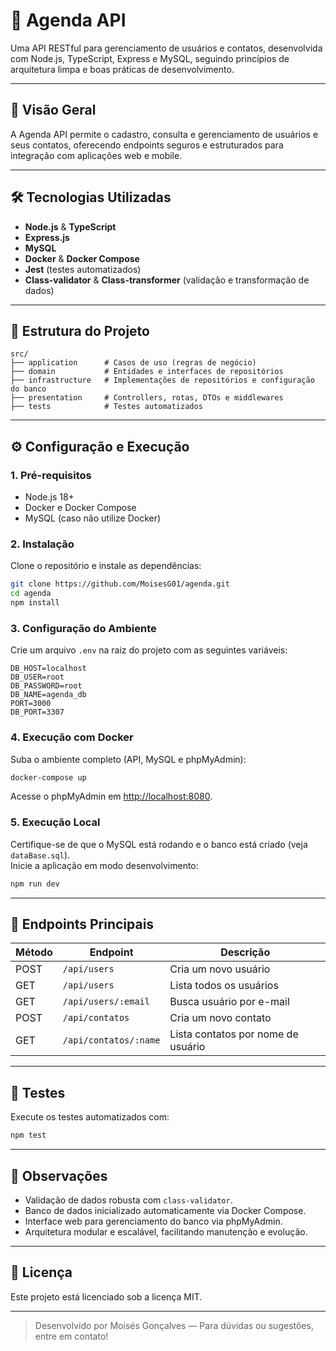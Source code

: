 # 📅 Agenda API

Uma API RESTful para gerenciamento de usuários e contatos, desenvolvida com Node.js, TypeScript, Express e MySQL, seguindo princípios de arquitetura limpa e boas práticas de desenvolvimento.

---

## 🚀 Visão Geral

A Agenda API permite o cadastro, consulta e gerenciamento de usuários e seus contatos, oferecendo endpoints seguros e estruturados para integração com aplicações web e mobile.

---

## 🛠️ Tecnologias Utilizadas

- **Node.js** & **TypeScript**
- **Express.js**
- **MySQL**
- **Docker** & **Docker Compose**
- **Jest** (testes automatizados)
- **Class-validator** & **Class-transformer** (validação e transformação de dados)

---

## 📂 Estrutura do Projeto

```
src/
├── application      # Casos de uso (regras de negócio)
├── domain           # Entidades e interfaces de repositórios
├── infrastructure   # Implementações de repositórios e configuração do banco
├── presentation     # Controllers, rotas, DTOs e middlewares
├── tests            # Testes automatizados
```

---

## ⚙️ Configuração e Execução

### 1. Pré-requisitos

- Node.js 18+
- Docker e Docker Compose
- MySQL (caso não utilize Docker)

### 2. Instalação

Clone o repositório e instale as dependências:

```sh
git clone https://github.com/MoisesG01/agenda.git
cd agenda
npm install
```

### 3. Configuração do Ambiente

Crie um arquivo `.env` na raiz do projeto com as seguintes variáveis:

```
DB_HOST=localhost
DB_USER=root
DB_PASSWORD=root
DB_NAME=agenda_db
PORT=3000
DB_PORT=3307
```

### 4. Execução com Docker

Suba o ambiente completo (API, MySQL e phpMyAdmin):

```sh
docker-compose up
```

Acesse o phpMyAdmin em [http://localhost:8080](http://localhost:8080).

### 5. Execução Local

Certifique-se de que o MySQL está rodando e o banco está criado (veja `dataBase.sql`).  
Inicie a aplicação em modo desenvolvimento:

```sh
npm run dev
```

---

## 📑 Endpoints Principais

| Método | Endpoint              | Descrição                          |
| ------ | --------------------- | ---------------------------------- |
| POST   | `/api/users`          | Cria um novo usuário               |
| GET    | `/api/users`          | Lista todos os usuários            |
| GET    | `/api/users/:email`   | Busca usuário por e-mail           |
| POST   | `/api/contatos`       | Cria um novo contato               |
| GET    | `/api/contatos/:name` | Lista contatos por nome de usuário |

---

## 🧪 Testes

Execute os testes automatizados com:

```sh
npm test
```

---

## 📌 Observações

- Validação de dados robusta com `class-validator`.
- Banco de dados inicializado automaticamente via Docker Compose.
- Interface web para gerenciamento do banco via phpMyAdmin.
- Arquitetura modular e escalável, facilitando manutenção e evolução.

---

## 📃 Licença

Este projeto está licenciado sob a licença MIT.

---

> Desenvolvido por Moisés Gonçalves — Para dúvidas ou sugestões, entre em contato!
